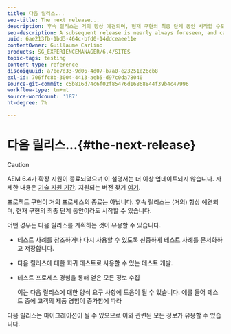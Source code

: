 ```yaml
---
title: 다음 릴리스...
seo-title: The next release...
description: 후속 릴리스는 거의 항상 예견되며, 현재 구현의 최종 단계 동안 시작할 수도 있습니다
seo-description: A subsequent release is nearly always foreseen, and can even start during the final stages of the current implementation
uuid: 6ae213fb-1bd3-464c-bfd0-14ddceaee11e
contentOwner: Guillaume Carlino
products: SG_EXPERIENCEMANAGER/6.4/SITES
topic-tags: testing
content-type: reference
discoiquuid: a7be7d33-9d06-4d07-b7a0-e23251e26cb8
exl-id: 706ffc8b-3004-4413-aeb5-d97c0da78040
source-git-commit: c5b816d74c6f02f85476d16868844f39b4c47996
workflow-type: tm+mt
source-wordcount: '187'
ht-degree: 7%

---
```


# 다음 릴리스...{#the-next-release}

>[!CAUTION]
>
>AEM 6.4가 확장 지원이 종료되었으며 이 설명서는 더 이상 업데이트되지 않습니다. 자세한 내용은 [기술 지원 기간](https://helpx.adobe.com/kr/support/programs/eol-matrix.html). 지원되는 버전 찾기 [여기](https://experienceleague.adobe.com/docs/).

프로젝트 구현이 거의 프로세스의 종료는 아닙니다. 후속 릴리스는 (거의) 항상 예견되며, 현재 구현의 최종 단계 동안이라도 시작할 수 있습니다.

어떤 경우든 다음 릴리스를 계획하는 것이 유용할 수 있습니다.

* 테스트 사례를 참조하거나 다시 사용할 수 있도록 신중하게 테스트 사례를 문서화하고 저장합니다.
* 다음 릴리스에 대한 회귀 테스트로 사용할 수 있는 테스트 개발.
* 테스트 프로세스 경험을 통해 얻은 모든 정보 수집

   이는 다음 릴리스에 대한 양식 요구 사항에 도움이 될 수 있습니다. 예를 들어 테스트 중에 고객의 제품 경험이 증가함에 따라

다음 릴리스는 마이그레이션이 될 수 있으므로 이와 관련된 모든 정보가 유용할 수 있습니다.
